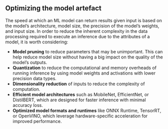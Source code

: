 ## Optimizing the model artefact

The speed at which an ML model can return results given input is based on the model’s architecture, model size, the precision of the model’s weights, and input size. In order to reduce the inherent complexity in the data processing required to execute an inference due to the attributes of a model, it is worth considering: 

- **Model pruning** to reduce parameters that may be unimportant. This can help reduce model size without having a big impact on the quality of the model’s outputs.
- **Quantization** to reduce the computational and memory overheads of running inference by using model weights and activations with lower precision data types.
- **Dimensionality reduction** of inputs to reduce the complexity of computation.
- **Efficient model architectures** such as MobileNet, EfficientNet, or DistilBERT, which are designed for faster inference with minimal accuracy loss.
- **Optimized model formats and runtimes** like ONNX Runtime, TensorRT, or OpenVINO, which leverage hardware-specific acceleration for improved performance.


